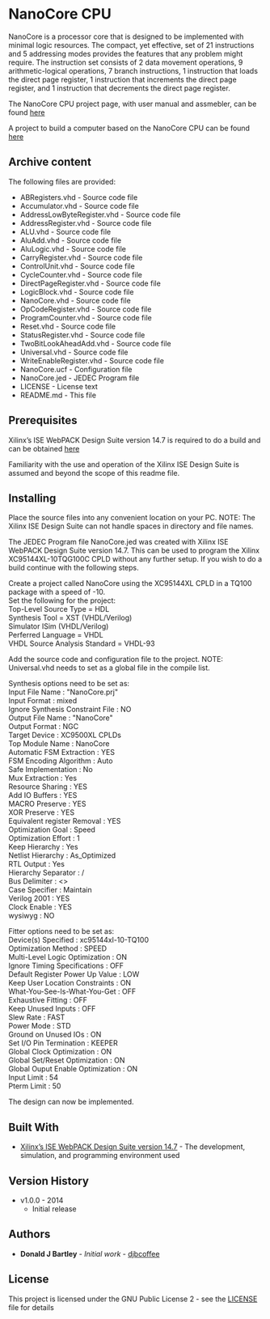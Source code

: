 # NanoCore CPU
NanoCore is a processor core that is designed to be implemented with minimal logic resources. The compact, yet effective, set of 21 instructions and 5 addressing modes provides the features that any problem might require. The instruction set consists of 2 data movement operations, 9 arithmetic-logical operations, 7 branch instructions, 1 instruction that loads the direct page register, 1 instruction that increments the direct page register, and 1 instruction that decrements the direct page register.

The NanoCore CPU project page, with user manual and assmebler, can be found [here](https://sites.google.com/view/m-chips/nanocore)

A project to build a computer based on the NanoCore CPU can be found [here](https://sites.google.com/view/m-chips/cpld-5)

## Archive content

The following files are provided:
* ABRegisters.vhd - Source code file
* Accumulator.vhd - Source code file
* AddressLowByteRegister.vhd - Source code file
* AddressRegister.vhd - Source code file
* ALU.vhd - Source code file
* AluAdd.vhd - Source code file
* AluLogic.vhd - Source code file
* CarryRegister.vhd - Source code file
* ControlUnit.vhd - Source code file
* CycleCounter.vhd - Source code file
* DirectPageRegister.vhd - Source code file
* LogicBlock.vhd - Source code file
* NanoCore.vhd - Source code file
* OpCodeRegister.vhd - Source code file
* ProgramCounter.vhd - Source code file
* Reset.vhd - Source code file
* StatusRegister.vhd - Source code file
* TwoBitLookAheadAdd.vhd - Source code file
* Universal.vhd - Source code file
* WriteEnableRegister.vhd - Source code file
* NanoCore.ucf - Configuration file
* NanoCore.jed - JEDEC Program file
* LICENSE - License text
* README.md - This file

## Prerequisites

Xilinx’s ISE WebPACK Design Suite version 14.7 is required to do a build and can be obtained [here](https://www.xilinx.com/support/download/index.html/content/xilinx/en/downloadNav/vivado-design-tools/archive-ise.html)

Familiarity with the use and operation of the Xilinx ISE Design Suite is assumed and beyond the scope of this readme file.

## Installing

Place the source files into any convenient location on your PC.  NOTE:  The Xilinx ISE Design Suite can not handle spaces in directory and file names.

The JEDEC Program file NanoCore.jed was created with Xilinx ISE WebPACK Design Suite version 14.7.  This can be used to program the Xilinx XC95144XL-10TQG100C CPLD without any further setup.  If you wish to do a build continue with the following steps.

Create a project called NanoCore using the XC95144XL CPLD in a TQ100 package with a speed of -10.\
Set the following for the project:\
Top-Level Source Type = HDL\
Synthesis Tool = XST (VHDL/Verilog)\
Simulator ISim (VHDL/Verilog)\
Perferred Language = VHDL\
VHDL Source Analysis Standard = VHDL-93

Add the source code and configuration file to the project.  NOTE:  Universal.vhd needs to set as a global file in the compile list.

Synthesis options need to be set as:  
Input File Name                    : "NanoCore.prj"\
Input Format                       : mixed\
Ignore Synthesis Constraint File   : NO\
Output File Name                   : "NanoCore"\
Output Format                      : NGC\
Target Device                      : XC9500XL CPLDs\
Top Module Name                    : NanoCore\
Automatic FSM Extraction           : YES\
FSM Encoding Algorithm             : Auto\
Safe Implementation                : No\
Mux Extraction                     : Yes\
Resource Sharing                   : YES\
Add IO Buffers                     : YES\
MACRO Preserve                     : YES\
XOR Preserve                       : YES\
Equivalent register Removal        : YES\
Optimization Goal                  : Speed\
Optimization Effort                : 1\
Keep Hierarchy                     : Yes\
Netlist Hierarchy                  : As_Optimized\
RTL Output                         : Yes\
Hierarchy Separator                : /\
Bus Delimiter                      : <>\
Case Specifier                     : Maintain\
Verilog 2001                       : YES\
Clock Enable                       : YES\
wysiwyg                            : NO

Fitter options need to be set as:\
Device(s) Specified                         : xc95144xl-10-TQ100\
Optimization Method                         : SPEED\
Multi-Level Logic Optimization              : ON\
Ignore Timing Specifications                : OFF\
Default Register Power Up Value             : LOW\
Keep User Location Constraints              : ON\
What-You-See-Is-What-You-Get                : OFF\
Exhaustive Fitting                          : OFF\
Keep Unused Inputs                          : OFF\
Slew Rate                                   : FAST\
Power Mode                                  : STD\
Ground on Unused IOs                        : ON\
Set I/O Pin Termination                     : KEEPER\
Global Clock Optimization                   : ON\
Global Set/Reset Optimization               : ON\
Global Ouput Enable Optimization            : ON\
Input Limit                                 : 54\
Pterm Limit                                 : 50

The design can now be implemented.

## Built With

* [Xilinx’s ISE WebPACK Design Suite version 14.7](https://www.xilinx.com/support/download/index.html/content/xilinx/en/downloadNav/vivado-design-tools/archive-ise.html) - The development, simulation, and programming environment used

## Version History

* v1.0.0 - 2014 
	- Initial release

## Authors

* **Donald J Bartley** - *Initial work* - [djbcoffee](https://github.com/djbcoffee)

## License

This project is licensed under the GNU Public License 2 - see the [LICENSE](LICENSE) file for details
